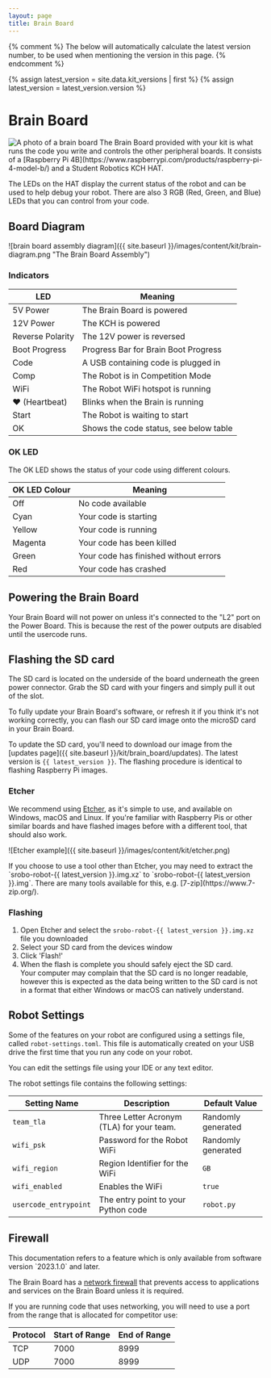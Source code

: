 ```yaml
---
layout: page
title: Brain Board
---
```


{% comment %}
The below will automatically calculate the latest version number, to be used when mentioning the version in this page.
{% endcomment %}

{% assign latest_version = site.data.kit_versions | first %}
{% assign latest_version = latest_version.version %}

Brain Board
===========

<img src="{{ site.baseurl }}/images/content/kit/brain.png" alt="A photo of a brain board" title="A brain board" class="right" style="max-width: 50%"/>
The Brain Board provided with your kit is what runs the code you write and controls the other peripheral boards. It consists of a [Raspberry Pi 4B](https://www.raspberrypi.com/products/raspberry-pi-4-model-b/) and a Student Robotics KCH HAT.

The LEDs on the HAT display the current status of the robot and can be used to help debug your robot. There are also 3 RGB (Red, Green, and Blue) LEDs that you can control from your code.

## Board Diagram

![brain board assembly diagram]({{ site.baseurl }}/images/content/kit/brain-diagram.png "The Brain Board Assembly")

### Indicators

| LED              | Meaning
|------------------|-------------------------
| 5V Power         | The Brain Board is powered
| 12V Power        | The KCH is powered
| Reverse Polarity | The 12V power is reversed
| Boot Progress    | Progress Bar for Brain Boot Progress
| Code             | A USB containing code is plugged in
| Comp             | The Robot is in Competition Mode
| WiFi             | The Robot WiFi hotspot is running
| ♥ (Heartbeat)    | Blinks when the Brain is running
| Start            | The Robot is waiting to start
| OK               | Shows the code status, see below table

### OK LED

The OK LED shows the status of your code using different colours.

| OK LED Colour | Meaning
|---------------|--------------------------
| Off           | No code available
| Cyan          | Your code is starting
| Yellow        | Your code is running
| Magenta       | Your code has been killed
| Green         | Your code has finished without errors
| Red           | Your code has crashed

## Powering the Brain Board

Your Brain Board will not power on unless it's connected to the "L2" port on the Power Board.
This is because the rest of the power outputs are disabled until the usercode runs.

## Flashing the SD card

The SD card is located on the underside of the board underneath the green power connector. Grab the SD card with your fingers and simply pull it out of the slot.

To fully update your Brain Board's software, or refresh it if you think it's not working correctly, you can flash our SD card image onto the microSD card in your Brain Board.

To update the SD card, you'll need to download our image from the [updates page]({{ site.baseurl }}/kit/brain_board/updates). The latest version is `{{ latest_version }}`.
The flashing procedure is identical to flashing Raspberry Pi images.

### Etcher

We recommend using [Etcher](https://etcher.io), as it's simple to use, and available on Windows, macOS and Linux. If you're familiar with Raspberry Pis or other similar boards and have flashed images before with a different tool, that should also work.

![Etcher example]({{ site.baseurl }}/images/content/kit/etcher.png)

<div class="info" markdown="1">
If you choose to use a tool other than Etcher, you may need to extract the `srobo-robot-{{ latest_version }}.img.xz` to `srobo-robot-{{ latest_version }}.img`. There are many tools available for this, e.g. [7-zip](https://www.7-zip.org/).
</div>

### Flashing

1. Open Etcher and select the `srobo-robot-{{ latest_version }}.img.xz` file you downloaded
2. Select your SD card from the devices window
3. Click 'Flash!'
4. When the flash is complete you should safely eject the SD card.<br>
   Your computer may complain that the SD card is no longer readable, however
   this is expected as the data being written to the SD card is not in a format
   that either Windows or macOS can natively understand.

## Robot Settings

Some of the features on your robot are configured using a settings file, called `robot-settings.toml`. This file is automatically created on your USB drive the first time that you run any code on your robot.

You can edit the settings file using your IDE or any text editor.

The robot settings file contains the following settings:

| Setting Name          | Description                                | Default Value      |
|-----------------------|--------------------------------------------|--------------------|
| `team_tla`            | Three Letter Acronym (TLA) for your team.  | Randomly generated |
| `wifi_psk`            | Password for the Robot WiFi                | Randomly generated |
| `wifi_region`         | Region Identifier for the WiFi             | `GB`               |
| `wifi_enabled`        | Enables the WiFi                           | `true`             |
| `usercode_entrypoint` | The entry point to your Python code        | `robot.py`         |

## Firewall

<div class="info">
This documentation refers to a feature which is only available from software version `2023.1.0` and later.
</div>

The Brain Board has a [network firewall](https://en.wikipedia.org/wiki/Firewall_(computing)) that prevents access to applications and services on the Brain Board unless it is required.

If you are running code that uses networking, you will need to use a port from the range that is allocated for competitor use:

| Protocol | Start of Range | End of Range |
|----------|----------------|--------------|
| TCP      | 7000           | 8999         |
| UDP      | 7000           | 8999         |
